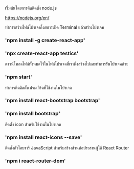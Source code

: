 เริ่มต้นโดยการติดติดตั้ง node.js

https://nodejs.org/en/ 

ทำการสร้างไฟล์โปรเจคโดยการเปิด Terminal แล้วสร้างโปรเจค

### 'npm install -g create-react-app'

### 'npx create-react-app testics'

ดาวน์โหลดไฟล์ทั้งหมดไว้ในไฟล์โปรเจคที่เราพึ่งสร้างไปและทำการรันโปรเจคด้วย

### 'npm start'

ทำการติดติดตั้งเฟรมเวิร์คที่ใช้งานในโปรเจค

### 'npm install react-bootstrap bootstrap'

### 'npm install bootstrap'

ติดตั้ง icon สำหรับใช้งานในโปรเจค

### 'npm install react-icons --save'

ติดตั้งตัวไลบรารี JavaScript สำหรับสร้างส่วนต่อประสานผู้ใช้ React Router 

### 'npm i react-router-dom'
